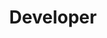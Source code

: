 ---
name: Petar Ivančević
id: petar-ivancevic
numberId: 13
title: Developer
bio: Petar (a.k.a. Goose) loves developing games, apps, and eating tacos.
areas:
contact: { email: pivancevic, linkedin: https://www.linkedin.com/in/petar-ivan%C4%8Devi%C4%87-48809178, github: https://github.com/PetarIvancevic/ }
---